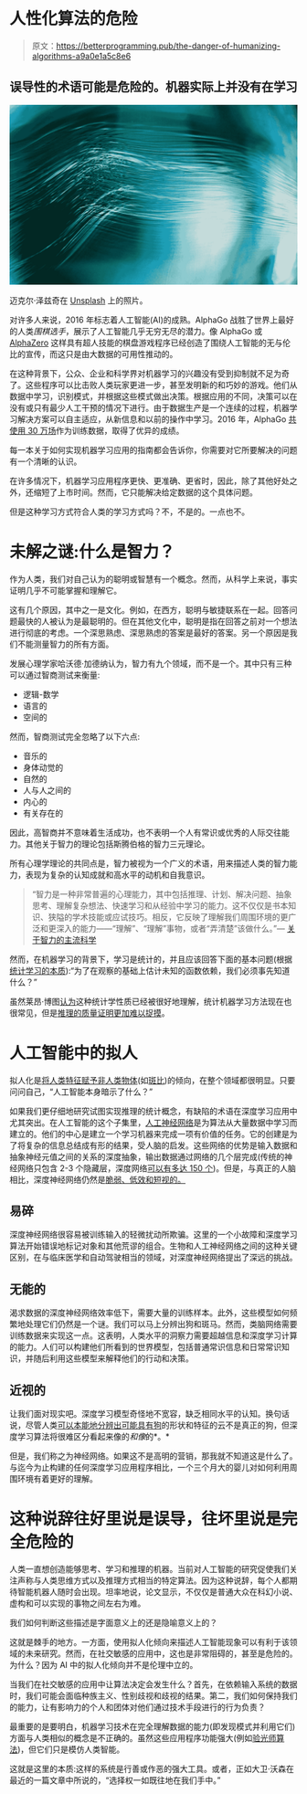 # 人性化算法的危险

> 原文：<https://betterprogramming.pub/the-danger-of-humanizing-algorithms-a9a0e1a5c8e6>

## 误导性的术语可能是危险的。机器实际上并没有在学习

![](img/3b447cf0f9bbcd65ba0ea3c6d6c72aae.png)

迈克尔·泽兹奇在 [Unsplash](https://unsplash.com?utm_source=medium&utm_medium=referral) 上的照片。

对许多人来说，2016 年标志着人工智能(AI)的成熟。AlphaGo 战胜了世界上最好的人类*围棋选手*，展示了人工智能几乎无穷无尽的潜力。像 AlphaGo 或 [AlphaZero](https://www.wired.com/story/alphabets-latest-ai-show-pony-has-more-than-one-trick/) 这样具有超人技能的棋盘游戏程序已经创造了围绕人工智能的无与伦比的宣传，而这只是由大数据的可用性推动的。

在这种背景下，公众、企业和科学界对机器学习的兴趣没有受到抑制就不足为奇了。这些程序可以比击败人类玩家更进一步，甚至发明新的和巧妙的游戏。他们从数据中学习，识别模式，并根据这些模式做出决策。根据应用的不同，决策可以在没有或只有最少人工干预的情况下进行。由于数据生产是一个连续的过程，机器学习解决方案可以自主适应，从新信息和以前的操作中学习。2016 年，AlphaGo [共使用 30 万场](https://arxiv.org/pdf/1902.04885.pdf)作为训练数据，取得了优异的成绩。

每一本关于如何实现机器学习应用的指南都会告诉你，你需要对它所要解决的问题有一个清晰的认识。

在许多情况下，机器学习应用程序更快、更准确、更省时，因此，除了其他好处之外，还缩短了上市时间。然而，它只能解决给定数据的这个具体问题。

但是这种学习方式符合人类的学习方式吗？不，不是的。一点也不。

# 未解之谜:什么是智力？

作为人类，我们对自己认为的聪明或智慧有一个概念。然而，从科学上来说，事实证明几乎不可能掌握和理解它。

这有几个原因，其中之一是文化。例如，在西方，聪明与敏捷联系在一起。回答问题最快的人被认为是最聪明的。但在其他文化中，聪明是指在回答之前对一个想法进行彻底的考虑。一个深思熟虑、深思熟虑的答案是最好的答案。另一个原因是我们不能测量智力的所有方面。

发展心理学家哈沃德·加德纳认为，智力有九个领域，而不是一个。其中只有三种可以通过智商测试来衡量:

*   逻辑-数学
*   语言的
*   空间的

然而，智商测试完全忽略了以下六点:

*   音乐的
*   身体动觉的
*   自然的
*   人与人之间的
*   内心的
*   有关存在的

因此，高智商并不意味着生活成功，也不表明一个人有常识或优秀的人际交往能力。其他关于智力的理论包括斯腾伯格的智力三元理论。

所有心理学理论的共同点是，智力被视为一个广义的术语，用来描述人类的智力能力，表现为复杂的认知成就和高水平的动机和自我意识。

> “智力是一种非常普遍的心理能力，其中包括推理、计划、解决问题、抽象思考、理解复杂想法、快速学习和从经验中学习的能力。这不仅仅是书本知识、狭隘的学术技能或应试技巧。相反，它反映了理解我们周围环境的更广泛和更深入的能力——“理解”、“理解”事物，或者“弄清楚”该做什么。”— [关于智力的主流科学](https://en.wikipedia.org/wiki/Mainstream_Science_on_Intelligence)

然而，在机器学习的背景下，学习是统计的，并且应该回答下面的基本问题(根据[统计学习的本质](https://link.springer.com/content/pdf/bfm%3A978-1-4757-2440-0%2F1.pdf)):“为了在观察的基础上估计未知的函数依赖，我们必须事先知道什么？”

虽然莱昂·博图[认为](https://link.springer.com/article/10.1007/s10994-013-5335-x#ref-CR52)这种统计学性质已经被很好地理解，统计机器学习方法现在也很常见，但是[推理的质量证明更加难以捉摸](https://link.springer.com/article/10.1007/s10994-013-5335-x)。

# 人工智能中的拟人

拟人化是[将人类特征赋予非人类物体](https://www.sciencedirect.com/science/article/abs/pii/S0191886914004863)(如[斑比](https://en.wikipedia.org/wiki/Bambi))的倾向，在整个领域都很明显。只要问问自己，“人工智能本身暗示了什么？”

如果我们更仔细地研究试图实现推理的统计概念，有缺陷的术语在深度学习应用中尤其突出。在人工智能的这个子集里，[人工神经网络](https://www.unlikelytechie.com/post/what-exactly-is-artificial-intelligence-what-are-the-three-types-of-artificial-intelligence)是为算法从大量数据中学习而建立的。他们的中心是建立一个学习机器来完成一项有价值的任务。它的创建是为了将复杂的信息总结成有形的结果，受人脑的启发。这些网络的优势是输入数据和抽象神经元值之间的关系的深度抽象，输出数据通过网络的几个层完成(传统的神经网络只包含 2-3 个隐藏层，深度网络[可以有多达 150 个](https://data-science-blog.com/blog/2018/05/14/machine-learning-vs-deep-learning-wo-liegt-der-unterschied/))。但是，与真正的人脑相比，深度神经网络仍然是[脆弱、低效和短视的。](https://blogs.wsj.com/cio/2020/02/07/conceptualizing-ai-in-human-terms-is-misleading/)

## 易碎

深度神经网络很容易被训练输入的轻微扰动所欺骗。这里的一个小故障和深度学习算法开始错误地标记对象和其他荒谬的组合。生物和人工神经网络之间的这种关键区别，在与临床医学和自动驾驶相当的领域，对深度神经网络提出了深远的挑战。

## 无能的

渴求数据的深度神经网络效率低下，需要大量的训练样本。此外，这些模型如何频繁地处理它们仍然是一个谜。我们可以马上分辨出狗和斑马。然而，类脑网络需要训练数据来实现这一点。这表明，人类水平的洞察力需要超越信息和深度学习计算的能力。人们可以构建他们所看到的世界模型，包括普通常识信息和日常常识知识，并随后利用这些模型来解释他们的行动和决策。

## 近视的

让我们面对现实吧。深度学习模型奇怪地不宽容，缺乏相同水平的认知。换句话说，尽管人类[可以本能地分辨出可能具有狗](https://blogs.wsj.com/cio/2020/02/07/conceptualizing-ai-in-human-terms-is-misleading/)的形状和特征的云不是真正的狗，但深度学习算法将很难区分看起来像的*和像*的*。*

但是，我们称之为神经网络。如果这不是高明的营销，那我就不知道这是什么了。与迄今为止构建的任何深度学习应用程序相比，一个三个月大的婴儿对如何利用周围环境有着更好的理解。

# 这种说辞往好里说是误导，往坏里说是完全危险的

人类一直想创造能够思考、学习和推理的机器。当前对人工智能的研究促使我们关注声称与人类思维方式以及推理方式相当的特定算法。因为这种说辞，每个人都期待智能机器人随时会出现。坦率地说，论文显示，不仅仅是普通大众在科幻小说、虚构和可以实现的事物之间左右为难。

我们如何判断这些描述是字面意义上的还是隐喻意义上的？

这就是棘手的地方。一方面，使用拟人化倾向来描述人工智能现象可以有利于该领域的未来研究。然而，在社交敏感的应用中，这也是非常阻碍的，甚至是危险的。为什么？因为 AI 中的拟人化倾向并不是伦理中立的。

当我们在社交敏感的应用中让算法决定会发生什么？首先，在依赖输入系统的数据时，我们可能会面临种族主义、性别歧视和歧视的结果。第二，我们如何保持我们的能力，让有影响力的个人和团体对他们通过技术手段进行的行为负责？

最重要的是要明白，机器学习技术在完全理解数据的能力(即发现模式并利用它们)方面与人类相似的概念是不正确的。虽然这些应用程序功能强大(例如[验光师算法](https://www.unlikelytechie.com/post/how-to-name-an-algorithm))，但它们只是模仿人类智能。

这就是这里的本质:这样的系统是行善或作恶的强大工具。或者，正如大卫·沃森在最近的一篇文章中所说的，“选择权一如既往地在我们手中。”